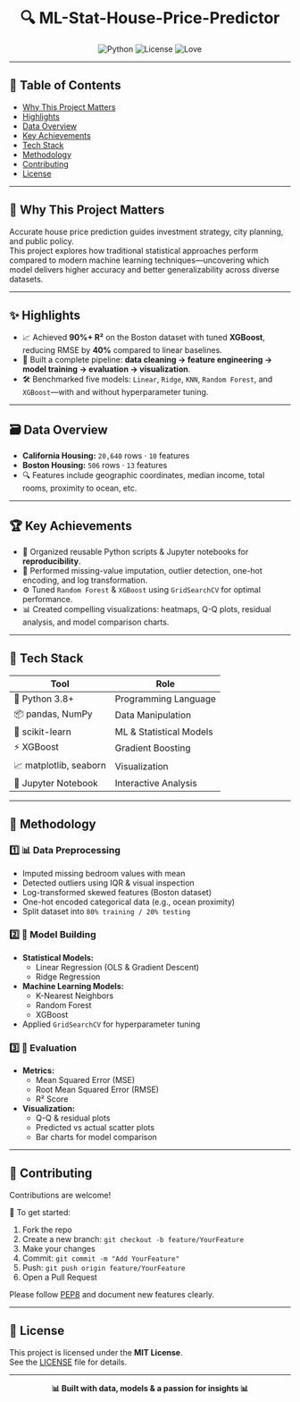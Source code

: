 <h1 align="center">🔍 ML-Stat-House-Price-Predictor</h1>

<p align="center">
  <img src="https://img.shields.io/badge/Python-3.8%2B-blue" alt="Python" />
  <img src="https://img.shields.io/badge/License-MIT-green" alt="License" />
  <img src="https://img.shields.io/badge/Made%20with-%E2%9D%A4-red" alt="Love" />
</p>

---

## 📌 Table of Contents
- [Why This Project Matters](#why-this-project-matters)
- [Highlights](#highlights)
- [Data Overview](#data-overview)
- [Key Achievements](#key-achievements)
- [Tech Stack](#tech-stack)
- [Methodology](#methodology)
- [Contributing](#contributing)
- [License](#license)

---

## 🧠 Why This Project Matters
Accurate house price prediction guides investment strategy, city planning, and public policy.  
This project explores how traditional statistical approaches perform compared to modern machine learning techniques—uncovering which model delivers higher accuracy and better generalizability across diverse datasets.

---

## ✨ Highlights
- 📈 Achieved **90%+ R²** on the Boston dataset with tuned **XGBoost**, reducing RMSE by **40%** compared to linear baselines.  
- 🧪 Built a complete pipeline: **data cleaning → feature engineering → model training → evaluation → visualization**.  
- 🛠️ Benchmarked five models: `Linear`, `Ridge`, `KNN`, `Random Forest`, and `XGBoost`—with and without hyperparameter tuning.

---

## 🗃️ Data Overview
- **California Housing:** `20,640` rows · `10` features  
- **Boston Housing:** `506` rows · `13` features  
- 🔍 Features include geographic coordinates, median income, total rooms, proximity to ocean, etc.

---

## 🏆 Key Achievements
- 📓 Organized reusable Python scripts & Jupyter notebooks for **reproducibility**.  
- 🧹 Performed missing-value imputation, outlier detection, one-hot encoding, and log transformation.  
- ⚙️ Tuned `Random Forest` & `XGBoost` using `GridSearchCV` for optimal performance.  
- 📊 Created compelling visualizations: heatmaps, Q-Q plots, residual analysis, and model comparison charts.

---

## 🧰 Tech Stack

| Tool         | Role                    |
|--------------|-------------------------|
| 🐍 Python 3.8+ | Programming Language   |
| 📦 pandas, NumPy | Data Manipulation     |
| 🎯 scikit-learn | ML & Statistical Models |
| ⚡ XGBoost      | Gradient Boosting      |
| 📈 matplotlib, seaborn | Visualization   |
| 📓 Jupyter Notebook | Interactive Analysis |

---

## 🔬 Methodology

### 1️⃣ 📊 Data Preprocessing
- Imputed missing bedroom values with mean  
- Detected outliers using IQR & visual inspection  
- Log-transformed skewed features (Boston dataset)  
- One-hot encoded categorical data (e.g., ocean proximity)  
- Split dataset into `80% training / 20% testing`

### 2️⃣ 🧠 Model Building
- **Statistical Models:**  
  - Linear Regression (OLS & Gradient Descent)  
  - Ridge Regression  
- **Machine Learning Models:**  
  - K-Nearest Neighbors  
  - Random Forest  
  - XGBoost  
- Applied `GridSearchCV` for hyperparameter tuning

### 3️⃣ 🧪 Evaluation
- **Metrics:**  
  - Mean Squared Error (MSE)  
  - Root Mean Squared Error (RMSE)  
  - R² Score  
- **Visualization:**  
  - Q-Q & residual plots  
  - Predicted vs actual scatter plots  
  - Bar charts for model comparison

---

## 🤝 Contributing

Contributions are welcome!  

🚀 To get started:
1. Fork the repo  
2. Create a new branch: `git checkout -b feature/YourFeature`  
3. Make your changes  
4. Commit: `git commit -m "Add YourFeature"`  
5. Push: `git push origin feature/YourFeature`  
6. Open a Pull Request

Please follow [PEP8](https://peps.python.org/pep-0008/) and document new features clearly.

---

## 📄 License

This project is licensed under the **MIT License**.  
See the [LICENSE](LICENSE) file for details.

---

<p align="center">
  <b>📊 Built with data, models & a passion for insights 📊</b>
</p>
